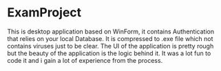 # ExamProject
This is desktop application based on WinForm,
it contains Authentication that relies on your local Database. It is compressed to .exe file which not contains viruses just to be clear. The UI of the application is pretty rough but the beauty of the application is the logic behind it. It was a lot fun to code it and i gain a lot of experience from the process.
